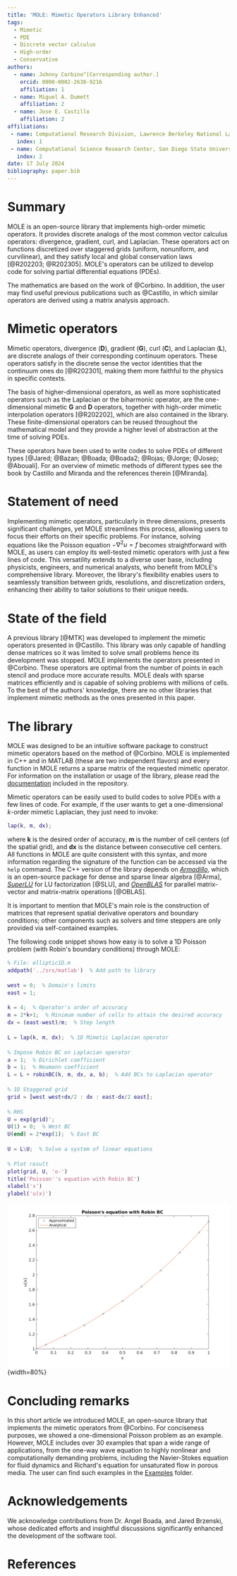 ```yaml
---
title: 'MOLE: Mimetic Operators Library Enhanced'
tags:
  - Mimetic
  - PDE
  - Discrete vector calculus
  - High-order
  - Conservative
authors:
  - name: Johnny Corbino^[Corresponding author.]
    orcid: 0000-0002-2638-9216
    affiliation: 1
  - name: Miguel A. Dumett
    affiliation: 2
  - name: Jose E. Castillo
    affiliation: 2
affiliations:
 - name: Computational Research Division, Lawrence Berkeley National Laboratory, Berkeley, California, 94720, USA.
   index: 1
 - name: Computational Science Research Center, San Diego State University, 5500 Campanile Dr, San Diego, California, 92182, USA.
   index: 2
date: 17 July 2024
bibliography: paper.bib
---
```


# Summary

MOLE is an open-source library that implements high-order mimetic operators. It provides discrete analogs of the most common vector calculus operators: divergence, gradient, curl, and Laplacian. These operators act on functions discretized over staggered grids (uniform, nonuniform, and curvilinear), and they satisfy local and global conservation laws [@R202203; @R202305]. MOLE's operators can be utilized to develop code for solving partial differential equations (PDEs).

The mathematics are based on the work of @Corbino. In addition, the user may find useful previous publications such as @Castillo, in which similar operators are derived using a matrix analysis approach.

# Mimetic operators

Mimetic operators, divergence (**D**), gradient (**G**), curl (**C**), and Laplacian (**L**), are discrete analogs of their corresponding continuum operators. These operators satisfy in the discrete sense the vector identities that the continuum ones do [@R202301], making them more faithful to the physics in specific contexts.

The basis of higher-dimensional operators, as well as more sophisticated operators such as the Laplacian or the biharmonic operator, are the one-dimensional mimetic **G** and **D** operators, together with high-order mimetic interpolation operators [@R202202], which are also contained in the library. These finite-dimensional operators can be reused throughout the mathematical model and they provide a higher level of abstraction at the time of solving PDEs.

These operators have been used to write codes to solve PDEs of different types [@Jared; @Bazan; @Boada; @Boada2; @Rojas; @Jorge; @Josep; @Abouali]. For an overview of mimetic methods of different types see the book by Castillo and Miranda and the references therein [@Miranda].

# Statement of need

Implementing mimetic operators, particularly in three dimensions, presents significant challenges, yet MOLE streamlines this process, allowing users to focus their efforts on their specific problems. For instance, solving equations like the Poisson equation $-\nabla^2 u = f$ becomes straightforward with MOLE, as users can employ its well-tested mimetic operators with just a few lines of code. This versatility extends to a diverse user base, including physicists, engineers, and numerical analysts, who benefit from MOLE's comprehensive library. Moreover, the library's flexibility enables users to seamlessly transition between grids, resolutions, and discretization orders, enhancing their ability to tailor solutions to their unique needs.

# State of the field

A previous library [@MTK] was developed to implement the mimetic operators presented in @Castillo. This library was only capable of handling dense matrices so it was limited to solve small problems hence its development was stopped. MOLE implements the operators presented in @Corbino. These operators are optimal from the number of points in each stencil and produce more accurate results. MOLE deals with sparse matrices efficiently and is capable of solving problems with millions of cells. To the best of the authors' knowledge, there are no other libraries that implement mimetic methods as the ones presented in this paper.

# The library

MOLE was designed to be an intuitive software package to construct mimetic operators based on the method of @Corbino. MOLE is implemented in C++ and in MATLAB (these are two independent flavors) and every function in MOLE returns a sparse matrix of the requested mimetic operator. For information on the installation or usage of the library, please read the [documentation](https://github.com/jcorbino/mole/blob/master/README.md) included in the repository.

Mimetic operators can be easily used to build codes to solve PDEs with a few lines of code. For example, if the user wants to get a one-dimensional *k*-order mimetic Laplacian, they just need to invoke:
```matlab
lap(k, m, dx);
```
where **k** is the desired order of accuracy, **m** is the number of cell centers (of the spatial grid), and **dx** is the distance between consecutive cell centers. All functions in MOLE are quite consistent with this syntax, and more information regarding the signature of the function can be accessed via the ```help``` command. The C++ version of the library depends on [*Armadillo*](http://arma.sourceforge.net/), which is an open-source package for dense and sparse linear algebra [@Arma], [*SuperLU*](https://portal.nersc.gov/project/sparse/superlu) for LU factorization [@SLU], and [*OpenBLAS*](https://www.openblas.net/) for parallel matrix-vector and matrix-matrix operations [@OBLAS].

It is important to mention that MOLE's main role is the construction of matrices that represent spatial derivative operators and boundary conditions; other components such as solvers and time steppers are only provided via self-contained examples.

The following code snippet shows how easy is to solve a 1D Poisson problem (with Robin's boundary conditions) through MOLE:
```matlab
% File: elliptic1D.m
addpath('../srs/matlab')  % Add path to library

west = 0;  % Domain's limits
east = 1;

k = 4;  % Operator's order of accuracy
m = 2*k+1;  % Minimum number of cells to attain the desired accuracy
dx = (east-west)/m;  % Step length

L = lap(k, m, dx);  % 1D Mimetic Laplacian operator

% Impose Robin BC on Laplacian operator
a = 1;  % Dirichlet coefficient
b = 1;  % Neumann coefficient
L = L + robinBC(k, m, dx, a, b);  % Add BCs to Laplacian operator

% 1D Staggered grid
grid = [west west+dx/2 : dx : east-dx/2 east];

% RHS
U = exp(grid)';
U(1) = 0;  % West BC
U(end) = 2*exp(1);  % East BC

U = L\U;  % Solve a system of linear equations

% Plot result
plot(grid, U, 'o-')
title('Poisson''s equation with Robin BC')
xlabel('x')
ylabel('u(x)')
```

![Solution to the problem using *k=4* and *m=9*.](fig1.png){width=80%}

# Concluding remarks

In this short article we introduced MOLE, an open-source library that implements the mimetic operators from @Corbino. For conciseness purposes, we showed a one-dimensional Poisson problem as an example. However, MOLE includes over 30 examples that span a wide range of applications, from the one-way wave equation to highly nonlinear and computationally demanding problems, including the Navier-Stokes equation for fluid dynamics and Richard's equation for unsaturated flow in porous media. The user can find such examples in the [Examples](https://github.com/jcorbino/mole/blob/master/examples_MATLAB) folder.

# Acknowledgements

We acknowledge contributions from Dr. Angel Boada, and Jared Brzenski, whose dedicated efforts and insightful discussions significantly enhanced the development of the software tool.

# References
